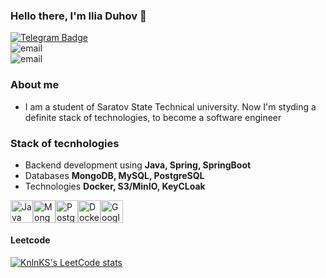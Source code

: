 ### Hello there, I'm Ilia Duhov 💾
<!--
**IliaDuhov/IliaDuhov** is a ✨ _special_ ✨ repository because its `README.md` (this file) appears on your GitHub profile.

Here are some ideas to get you started:

- 🔭 I’m currently working on ...
- 🌱 I’m currently learning ...
- 👯 I’m looking to collaborate on ...
- 🤔 I’m looking for help with ...
- 💬 Ask me about ...
- 📫 How to reach me: ...
- 😄 Pronouns: ...
- ⚡ Fun fact: ...
-->
<div id="header" align="center">
  
 <div id="badges1" align="left">
  
  <a href="https://t.me/DukhovIlia">
    <img src="https://img.shields.io/badge/telegram-blue?logo=telegram&logoColor=white&style=for-the-badge" alt="Telegram Badge"/>
 </a> <br>
 <a>
    <img src="https://img.shields.io/badge/dukhov03@mail.ru-darkred?logo=Email&logoColor=white&style=socialr" alt="email"/>
   </a> <br>
    <a>
    <img src="https://img.shields.io/badge/ilyad03@gmail.com-darkred?logo=Email&logoColor=white&style=socialr" alt="email"/>
   </a>

### About me
 - I am a student of Saratov State Technical university. Now I'm styding a definite stack of technologies, to become a software engineer
### Stack of tecnhologies
- Backend development using **Java, Spring, SpringBoot**
- Databases **MongoDB, MySQL, PostgreSQL**
- Technologies **Docker, S3/MinIO, KeyCLoak**

<p align="left">
<a href="https://www.oracle.com/java/" target="_blank" rel="noreferrer"><img src="https://raw.githubusercontent.com/danielcranney/readme-generator/main/public/icons/skills/java-colored.svg" width="36" height="36" alt="Java" /></a><a href="https://www.mongodb.com/" target="_blank" rel="noreferrer"><img src="https://raw.githubusercontent.com/danielcranney/readme-generator/main/public/icons/skills/mongodb-colored.svg" width="36" height="36" alt="MongoDB" /></a><a href="https://www.postgresql.org/" target="_blank" rel="noreferrer"><img src="https://raw.githubusercontent.com/danielcranney/readme-generator/main/public/icons/skills/postgresql-colored.svg" width="36" height="36" alt="PostgreSQL" /></a><a href="https://www.docker.com/" target="_blank" rel="noreferrer"><img src="https://raw.githubusercontent.com/danielcranney/readme-generator/main/public/icons/skills/docker-colored.svg" width="36" height="36" alt="Docker" /></a><a href="https://cloud.google.com/" target="_blank" rel="noreferrer"><img src="https://raw.githubusercontent.com/danielcranney/readme-generator/main/public/icons/skills/googlecloud-colored.svg" width="36" height="36" alt="Google Cloud" /></a>
</p>



   
    
   #### Leetcode
   [![KnlnKS's LeetCode stats](https://leetcode-stats-six.vercel.app/api?username=IliaDuhov)](https://leetcode.com/IliaDuhov/)
    
  </div>
  
 </div>
